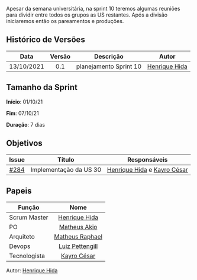 ﻿

Apesar da semana universitária, na sprint 10 teremos algumas reuniões para dividir entre todos os grupos as US restantes.  Após a divisão iniciaremos então os pareamentos e produções.


## Histórico de Versões

| Data       | Versão | Descrição                      | Autor             |
| :--------: | :----: | :----------:                   | :---------------: |
| 13/10/2021 |    0.1   | planejamento Sprint 10| [Henrique Hida](https://github.com/HenriqueHida)|

## Tamanho da Sprint

**Início**: 01/10/21

**Fim**: 07/10/21

**Duração**: 7 dias

## Objetivos

| Issue |            Título            |        Responsáveis         | 
|:-------:|:----------------------------:|:-----------------------------:|
| [#284](https://github.com/fga-eps-mds/2021-1-Bot/issues/284) | Implementação da US 30 |  [Henrique Hida](https://github.com/HenriqueHida) e [Kayro César](https://github.com/kayrocesar)


## Papeis

|      Função      |            Nome            |
|------------------|:--------------------------:|
| Scrum Master | [Henrique Hida](https://github.com/HenriqueHida) |
| PO | [Matheus Akio](https://github.com/matheusakio) |
| Arquiteto | [Matheus Raphael](https://github.com/matheusrazor) |
| Devops | [Luiz Pettengill](https://github.com/LuizPettengill) |
| Tecnologista | [Kayro César](https://github.com/kayrocesar)

Autor: [Henrique Hida](https://github.com/HenriqueHida)
